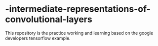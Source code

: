 # -intermediate-representations-of-convolutional-layers
 This repository is the practice working and learning based on the google developers tensorflow example.
